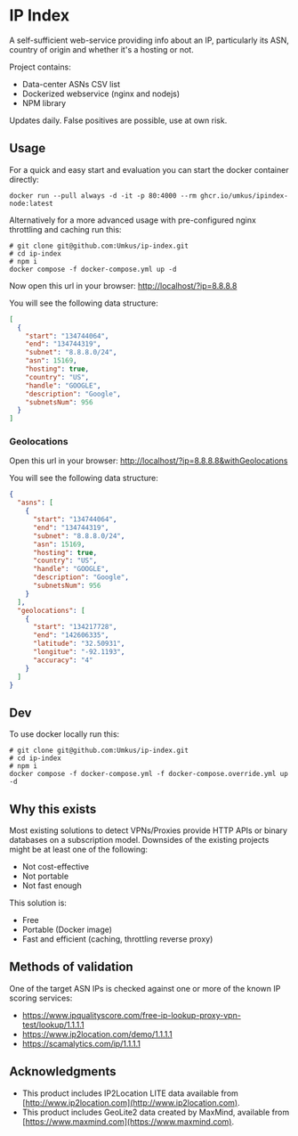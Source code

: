 # IP Index

A self-sufficient web-service providing info about an IP, particularly its ASN, country of origin and whether it's a hosting or not.

Project contains:

* Data-center ASNs CSV list
* Dockerized webservice (nginx and nodejs)
* NPM library

Updates daily. False positives are possible, use at own risk.

## Usage

For a quick and easy start and evaluation you can start the docker container directly:

```shell
docker run --pull always -d -it -p 80:4000 --rm ghcr.io/umkus/ipindex-node:latest
```

Alternatively for a more advanced usage with pre-configured nginx throttling and caching run this:

```shell
# git clone git@github.com:Umkus/ip-index.git
# cd ip-index
# npm i
docker compose -f docker-compose.yml up -d
```

Now open this url in your browser: [http://localhost/?ip=8.8.8.8](http://localhost/?ip=8.8.8.8)

You will see the following data structure:

```json
[
  {
    "start": "134744064",
    "end": "134744319",
    "subnet": "8.8.8.0/24",
    "asn": 15169,
    "hosting": true,
    "country": "US",
    "handle": "GOOGLE",
    "description": "Google",
    "subnetsNum": 956
  }
]
```

### Geolocations

Open this url in your browser: [http://localhost/?ip=8.8.8.8&withGeolocations](http://localhost/?ip=8.8.8.8&withGeolocations)

You will see the following data structure:

```json
{
  "asns": [
    {
      "start": "134744064",
      "end": "134744319",
      "subnet": "8.8.8.0/24",
      "asn": 15169,
      "hosting": true,
      "country": "US",
      "handle": "GOOGLE",
      "description": "Google",
      "subnetsNum": 956
    }
  ],
  "geolocations": [
    {
      "start": "134217728",
      "end": "142606335",
      "latitude": "32.50931",
      "longitue": "-92.1193",
      "accuracy": "4"
    }
  ]
}
```

## Dev

To use docker locally run this:
```shell
# git clone git@github.com:Umkus/ip-index.git
# cd ip-index
# npm i
docker compose -f docker-compose.yml -f docker-compose.override.yml up -d
```

## Why this exists

Most existing solutions to detect VPNs/Proxies provide HTTP APIs or binary databases on a subscription model. Downsides of the existing projects might be at least one of the following:

* Not cost-effective
* Not portable
* Not fast enough

This solution is:

* Free
* Portable (Docker image)
* Fast and efficient (caching, throttling reverse proxy)


## Methods of validation

One of the target ASN IPs is checked against one or more of the known IP scoring services:

* https://www.ipqualityscore.com/free-ip-lookup-proxy-vpn-test/lookup/1.1.1.1
* https://www.ip2location.com/demo/1.1.1.1
* https://scamalytics.com/ip/1.1.1.1

## Acknowledgments

* This product includes IP2Location LITE data available from [http://www.ip2location.com](http://www.ip2location.com).
* This product includes GeoLite2 data created by MaxMind, available from [https://www.maxmind.com](https://www.maxmind.com).

